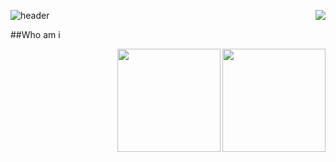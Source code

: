 ![header](https://capsule-render.vercel.app/api?type=slice&color=auto&height=300&section=header&text=Ji%20Chang-jin&fontSize=90)
<img align='right' src="http://mazassumnida.wtf/api/v2/generate_badge?boj=jchj108">

##Who am i





<img align='right' src="https://github-readme-stats.vercel.app/api?username=haesoo9410" height="165">









<img align='right' src="https://github-readme-stats.vercel.app/api?username=jchj108" height="165">

<!--
**jchj108/jchj108** is a ✨ _special_ ✨ repository because its `README.md` (this file) appears on your GitHub profile.



Here are some ideas to get you started:

- 🔭 I’m currently working on ...
- 🌱 I’m currently learning ...
- 👯 I’m looking to collaborate on ...
- 🤔 I’m looking for help with ...
- 💬 Ask me about ...
- 📫 How to reach me: ...
- 😄 Pronouns: ...
- ⚡ Fun fact: ...
-->

